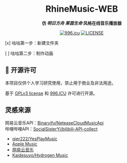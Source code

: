 <div align="center">

# RhineMusic-WEB
**仿 
*明日方舟*
*莱茵生命* 风格在线音乐播放器**
  
[![996.icu](https://img.shields.io/badge/link-996.icu-red.svg)](https://996.icu)
[![LICENSE](https://img.shields.io/badge/license-Anti%20996-blue.svg)](https://github.com/996icu/996.ICU/blob/master/LICENSE)

<div align="left">

[x] 咕咕第一步：新建文件夹

[ ] 咕咕第二步：制作动画

## 📜 开源许可

本项目仅供个人学习研究使用，禁止用于商业及非法用途。

基于 [GPLv3 license](https://opensource.org/license/gpl-3-0/)  和 [996.ICU](https://github.com/996icu/996.ICU) 许可进行开源。

## 灵感来源

网易云音乐API：[Binaryify/NeteaseCloudMusicApi](https://github.com/Binaryify/NeteaseCloudMusicApi)<br />
哔哩哔哩API：[SocialSisterYi/bilibili-API-collect](https://github.com/SocialSisterYi/bilibili-API-collect)

- [qier222/YesPlayMusic](https://github.com/qier222/YesPlayMusic)
- [Apple Music](https://music.apple.com)
- [网易云音乐](https://music.163.com)
- [Kaidesuyo/Hydrogen Music](https://github.com/Kaidesuyo/Hydrogen-Music)
